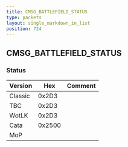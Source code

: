 ```yaml
---
title: CMSG_BATTLEFIELD_STATUS
type: packets
layout: single_markdown_in_list
position: 724
---
```


## CMSG_BATTLEFIELD_STATUS

### Status

Version    | Hex        | Comment
---------- | ---------- | ---------- 
Classic    | 0x2D3      |
TBC        | 0x2D3      |
WotLK      | 0x2D3      |
Cata       | 0x2500     |
MoP        |            |